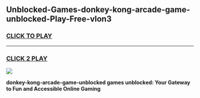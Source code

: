
## Unblocked-Games-donkey-kong-arcade-game-unblocked-Play-Free-vlon3
<h3>
<a href="https://premium76.site?title=donkey-kong-arcade-game-unblocked&ref=21A">CLICK TO PLAY</a></h3>
<hr>

<h3>
<a href="https://premium76.site?title=donkey-kong-arcade-game-unblocked&ref=21A">CLICK 2 PLAY</a>
  
</h3>

<a href="https://premium76.site?title=donkey-kong-arcade-game-unblocked&ref=21A"><img src="https://clearcache.store/games.png"></a>


**donkey-kong-arcade-game-unblocked games unblocked: Your Gateway to Fun and Accessible Online Gaming**
